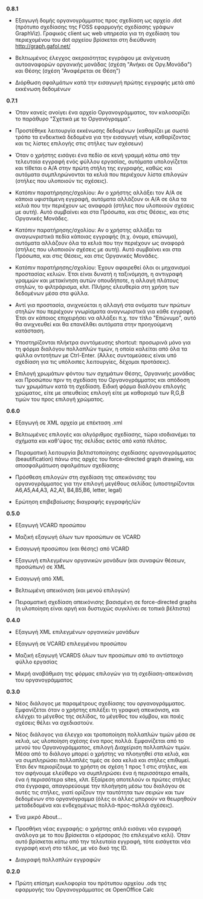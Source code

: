 **0.8.1**

* Εξαγωγή δομής οργανογράμματος προς σχεδίαση ως αρχείο .dot (πρότυπο σχεδίασης της FOSS εφαρμογής σχεδίασης γράφων GraphViz). Γραφικός client ως web υπηρεσία για τη σχεδίαση του περιεχομένου του dot αρχείου βρίσκεται στη διεύθυνση http://graph.gafol.net/

* Βελτιωμένος έλεγχος ακεραιότητας εγγράφου με ανίχνευση αυτοαναφορών οργανικής μονάδας (σχέση "Ανήκει σε Οργ.Μονάδα") και Θέσης (σχέση "Αναφέρεται σε Θέση")

* Διόρθωση σφαλμάτων κατά την εισαγωγή πρώτης εγγραφής μετά από εκκένωση δεδομένων

**0.7.1**

* Όταν κανείς ανοίγει ένα αρχείο Οργανογράμματος, τον καλοσορίζει το παράθυρο "Σχετικά με το Οργανόγραμμα".

* Προστέθηκε λειτουργία εκκένωσης δεδομένων (καθαρίζει με σωστό τρόπο τα ενδεικτικά δεδομένα για την εισαγωγή νέων, καθαρίζοντας και τις λίστες επιλογής στις στήλες των σχέσεων)

* Όταν ο χρήστης εισάγει ένα πεδίο σε κενή γραμμή κάτω από την τελευταία εγγραφή ενός φύλλου εργασίας, αυτόματα υπολογίζεται και τίθεται ο Α/Α στην πρώτη στήλη της εγγραφής, καθώς και αυτόματα συμπληρώνονται τα κελιά που περιέχουν λίστα επιλογών (στήλες που υλοποιούν τις σχέσεις).

* Κατόπιν παρατήρησης/σχολίου: Αν ο χρήστης αλλάξει τον Α/Α σε κάποια υφιστάμενη εγγραφή, αυτόματα αλλάζουν οι Α/Α σε όλα τα κελιά που την περιέχουν ως αναφορά (στήλες που υλοποιούν σχέσεις με αυτή). Αυτό συμβαίνει και στα Πρόσωπα, και στις Θέσεις, και στις Οργανικές Μονάδες.

* Κατόπιν παρατήρησης/σχολίου: Αν ο χρήστης αλλάξει τα αναγωνριστικά πεδία κάποιας εγγραφής (π.χ. όνομα, επώνυμο), αυτόματα αλλάζουν όλα τα κελιά που την περιέχουν ως αναφορά (στήλες που υλοποιούν σχέσεις με αυτή). Αυτό συμβαίνει και στα Πρόσωπα, και στις Θέσεις, και στις Οργανικές Μονάδες.

* Κατόπιν παρατήρησης/σχολίου: Έχουν αφαιρεθεί όλοι οι μηχανισμοί προστασίας κελιών. Έτσι είναι δυνατή η ταξινόμηση, η αντιγραφή γραμμών και μετακίνηση αυτών οπουδήποτε, η αλλαγή πλάτους στηλών, το φιλτράρισμα, κλπ. Πλήρης ελευθερία στη χρήση των δεδομένων μέσα στα φύλλα.

* Αντί για προστασία, ανιχνεύεται η αλλαγή στα ονόματα των πρώτων στηλών που περιέχουν γνωρίσματα αναγνωριστικά για κάθε εγγραφή. Έτσι αν κάποιος επιχειρήσει να αλλάξει π.χ. τον τίτλο "Επώνυμο", αυτό θα ανιχνευθεί και θα επανέλθει αυτόματα στην προηγούμενη κατάσταση.

* Υποστηρίζονται πλήκτρα συντόμευσης shortcut: προσωρινά μόνο για τη φόρμα διαλόγου πολλαπλών τιμών, η οποία καλείται από όλα τα φύλλα οντοτήτων με Ctrl-Enter. (Άλλες συντομεύσεις είναι υπό σχεδίαση για τις υπόλοιπες λειτουργίες, δέχομαι προτάσεις).

* Επιλογή χρωμάτων φόντου των σχημάτων Θέσης, Οργανικής μονάδας και Προσώπου πριν τη σχεδίαση του Οργανογράμματος και απόδοση των χρωμάτων κατά τη σχεδίαση. Ειδική φόρμα διαλόγου επιλογής χρώματος, είτε με απευθείας επιλογή είτε με καθορισμό των R,G,B τιμών του προς επιλογή χρώματος.

**0.6.0**

* Εξαγωγή σε XML αρχεία με επέκταση .xml

* Βελτιωμένες επιλογές και αλγόριθμος σχεδίασης, τώρα ισοδιανέμει τα σχήματα και καθ'ύψος της σελίδας εκτός από κατά πλάτος.

* Πειραματική λειτουργία βελτιστοποίησης σχεδίασης οργανογράμματος (beautification) πάνω στις αρχές του force-directed graph drawing, και αποσφαλμάτωση σφαλμάτων σχεδίασης

* Πρόσθεση επιλογών στη σχεδίαση της απεικόνισης του οργανογράμματος για την επιλογή μεγέθους σελίδας (υποστηρίζονται Α6,Α5,Α4,Α3, Α2,Α1, Β4,Β5,Β6, letter, legal)

* Ερώτηση επιβεβαίωσης διαγραφής εγγραφής/ών

**0.5.0**

* Εξαγωγή VCARD προσώπου

* Μαζική εξαγωγή όλων των προσώπων σε VCARD

* Εισαγωγή προσώπου (και θέσης) από VCARD

* Εξαγωγή επιλεγμένων οργανικών μονάδων (και συναφών θέσεων, προσώπων) σε XML

* Εισαγωγή από XML

* Βελτιωμένη απεικόνιση (και μενού επιλογών)

* Πειραματική σχεδίαση απεικόνισης βασισμένη σε force-directed graphs (η υλοποίηση είναι αργή και δυστυχώς συγκλίνει σε τοπικά βέλτιστα)

**0.4.0**

* Εξαγωγή XML επιλεγμένων οργανικών μονάδων

* Εξαγωγή σε VCARD επιλεγμένου προσώπου

* Μαζική εξαγωγή VCARDS όλων των προσώπων από το αντίστοιχο φύλλο εργασίας

* Μικρή αναβάθμιση της φόρμας επιλογών για τη σχεδίαση-απεικόνιση του οργανογράμματος

**0.3.0**

* Νέος διάλογος με παραμέτρους σχεδίασης του οργανογράμματος. Εμφανίζεται όταν ο χρήστης επιλέξει τη γραφική απεικόνιση, και ελέγχει το μέγεθος της σελίδας, το μέγεθος του κόμβου, και ποιές σχέσεις θέλει να σχεδιαστούν.

* Νέος διάλογος για έλεγχο και τροποποίηση πολλαπλών τιμών μέσα σε κελιά, ως υλοποίηση σχέσης ένα προς πολλά. Εμφανίζεται από το μενού του Οργανογράμματος, επιλογή Διαχείριση πολλαπλών τιμών. Μέσα από το διάλογο μπορεί ο χρήστης να πλοηγηθεί στα κελιά, και να συμπληρώσει πολλαπλές τιμές σε όσα κελιά και στήλες επιθυμεί. Έτσι δεν περιορίζουμε το χρήστη σε σχέση 1 προς 1 στις στήλες, και τον αφήνουμε ελεύθερο να συμπληρώσει ένα ή περισσότερα emails, ένα ή περισσότερα sites, κλπ. Εξαίρεση αποτελούν οι πρώτες στήλες στα έγγραφα, απαγορεύουμε την πλοήγηση μέσω του διαλόγου σε αυτές τις στήλες, γιατί ορίζουν την ταυτότητα των σειρών και των δεδομένων στο οργανόγραμμα (όλες οι άλλες μπορούν να θεωρηθούν μεταδεδομένα και ενδεχομένως πολλά-προς-πολλά σχέσεις).

* Ένα μικρό About... 

* Προσθήκη νέας εγγραφής: ο χρήστης απλά εισάγει νέα εγγραφή ανάλογα με το που βρίσκεται ο κέρσορας (το επιλεγμένο κελί). Όταν αυτό βρίσκεται κάτω από την τελευταία εγγραφή, τότε εισάγεται νέα εγγραφή κενή στο τέλος, με νέο δικό της ID.

* Διαγραφή πολλαπλών εγγραφών 

**0.2.0**

* Πρώτη επίσημη κυκλοφορία του πρότυπου αρχείου .ods της εφαρμογής του Οργανογράμματος σε OpenOffice Calc

